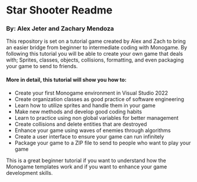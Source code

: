 # Star Shooter Readme

### By: Alex Jeter and Zachary Mendoza

This repository is set on a tutorial game created by Alex and Zach to bring an easier bridge from beginner to intermediate coding with Monogame. By following this tutorial you will be able to create your own game that deals with; Sprites, classes, objects, collisions, formatting, and even packaging your game to send to friends.
#### More in detail, this tutorial will show you how to:

* Create your first Monogame environment in Visual Studio 2022
* Create organization classes as good practice of software engineering
* Learn how to utilize sprites and handle them in your game
* Make new methods and develop good coding habits
* Learn to practice using non global variables for better management
* Create collisions and delete entities that are destroyed
* Enhance your game using waves of enemies through algorithms
* Create a user interface to ensure your game can run infinitely
* Package your game to a ZIP file to send to people who want to play your game

This is a great beginner tutorial if you want to understand how the Monogame templates work and if you want to enhance your game development skills.
